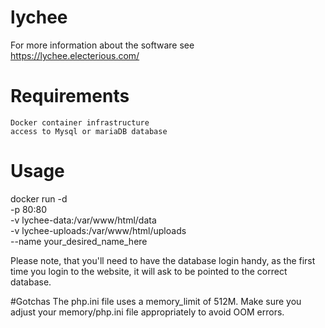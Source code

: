 # lychee
 For more information about the software see https://lychee.electerious.com/

 # Requirements
    Docker container infrastructure
    access to Mysql or mariaDB database

  # Usage
 docker run  -d \
 -p 80:80 \
 -v lychee-data:/var/www/html/data \
 -v lychee-uploads:/var/www/html/uploads \
 --name your_desired_name_here

 Please note, that you'll need to have the database login handy, as the first time you login to the website, it will ask to be pointed to the correct database.


   #Gotchas
   The php.ini file uses a memory_limit of 512M.  Make sure you adjust your memory/php.ini file appropriately to avoid OOM errors.
